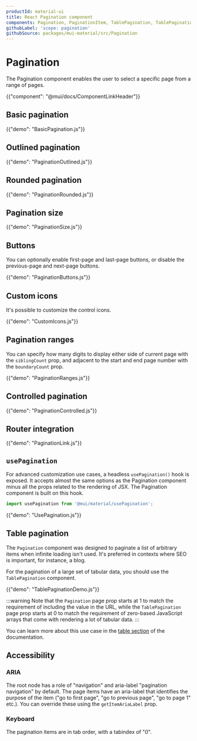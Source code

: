 ```yaml
---
productId: material-ui
title: React Pagination component
components: Pagination, PaginationItem, TablePagination, TablePaginationActions
githubLabel: 'scope: pagination'
githubSource: packages/mui-material/src/Pagination
---
```


# Pagination

<p class="description">The Pagination component enables the user to select a specific page from a range of pages.</p>

{{"component": "@mui/docs/ComponentLinkHeader"}}

## Basic pagination

{{"demo": "BasicPagination.js"}}

## Outlined pagination

{{"demo": "PaginationOutlined.js"}}

## Rounded pagination

{{"demo": "PaginationRounded.js"}}

## Pagination size

{{"demo": "PaginationSize.js"}}

## Buttons

You can optionally enable first-page and last-page buttons, or disable the previous-page and next-page buttons.

{{"demo": "PaginationButtons.js"}}

## Custom icons

It's possible to customize the control icons.

{{"demo": "CustomIcons.js"}}

## Pagination ranges

You can specify how many digits to display either side of current page with the `siblingCount` prop, and adjacent to the start and end page number with the `boundaryCount` prop.

{{"demo": "PaginationRanges.js"}}

## Controlled pagination

{{"demo": "PaginationControlled.js"}}

## Router integration

{{"demo": "PaginationLink.js"}}

## `usePagination`

For advanced customization use cases, a headless `usePagination()` hook is exposed.
It accepts almost the same options as the Pagination component minus all the props
related to the rendering of JSX.
The Pagination component is built on this hook.

```jsx
import usePagination from '@mui/material/usePagination';
```

{{"demo": "UsePagination.js"}}

## Table pagination

The `Pagination` component was designed to paginate a list of arbitrary items when infinite loading isn't used.
It's preferred in contexts where SEO is important, for instance, a blog.

For the pagination of a large set of tabular data, you should use the `TablePagination` component.

{{"demo": "TablePaginationDemo.js"}}

:::warning
Note that the `Pagination` page prop starts at 1 to match the requirement of including the value in the URL, while the `TablePagination` page prop starts at 0 to match the requirement of zero-based JavaScript arrays that come with rendering a lot of tabular data.
:::

You can learn more about this use case in the [table section](/material-ui/react-table/#custom-pagination-options) of the documentation.

## Accessibility

### ARIA

The root node has a role of "navigation" and aria-label "pagination navigation" by default. The page items have an aria-label that identifies the purpose of the item ("go to first page", "go to previous page", "go to page 1" etc.).
You can override these using the `getItemAriaLabel` prop.

### Keyboard

The pagination items are in tab order, with a tabindex of "0".
